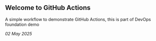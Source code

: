 ## Welcome to GitHub Actions

A simple workflow to demonstrate GitHub Actions, this is part of DevOps foundation demo

*02 May 2025*
